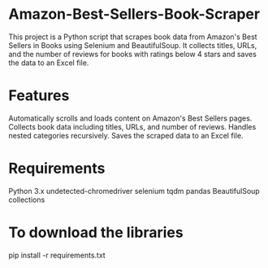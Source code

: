 # Amazon-Best-Sellers-Book-Scraper
This project is a Python script that scrapes book data from Amazon's Best Sellers in Books using Selenium and BeautifulSoup. It collects titles, URLs, and the number of reviews for books with ratings below 4 stars and saves the data to an Excel file.

# Features
Automatically scrolls and loads content on Amazon's Best Sellers pages.
Collects book data including titles, URLs, and number of reviews.
Handles nested categories recursively.
Saves the scraped data to an Excel file.

# Requirements
Python 3.x
undetected-chromedriver
selenium
tqdm
pandas
BeautifulSoup
collections

# To download the libraries
pip install -r requirements.txt
